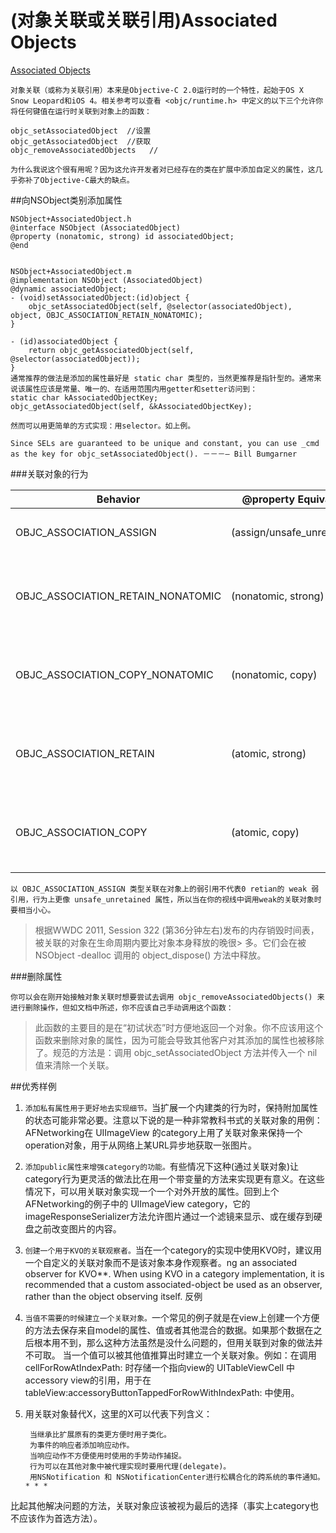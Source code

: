 # (对象关联或关联引用)Associated Objects

<!-- create time: 2014-12-23 17:17:35  -->

[Associated Objects](http://nshipster.cn/associated-objects/)


    对象关联（或称为关联引用）本来是Objective-C 2.0运行时的一个特性，起始于OS X Snow Leopard和iOS 4。相关参考可以查看 <objc/runtime.h> 中定义的以下三个允许你将任何键值在运行时关联到对象上的函数：

    objc_setAssociatedObject  //设置
    objc_getAssociatedObject  //获取
    objc_removeAssociatedObjects   //

    为什么我说这个很有用呢？因为这允许开发者对已经存在的类在扩展中添加自定义的属性，这几乎弥补了Objective-C最大的缺点。


##向NSObject类别添加属性

    NSObject+AssociatedObject.h
    @interface NSObject (AssociatedObject)
    @property (nonatomic, strong) id associatedObject;
    @end
    
    
    NSObject+AssociatedObject.m
    @implementation NSObject (AssociatedObject)
    @dynamic associatedObject;
    - (void)setAssociatedObject:(id)object {
        objc_setAssociatedObject(self, @selector(associatedObject), object, OBJC_ASSOCIATION_RETAIN_NONATOMIC);
    }

    - (id)associatedObject {
        return objc_getAssociatedObject(self, @selector(associatedObject));
    }
    通常推荐的做法是添加的属性最好是 static char 类型的，当然更推荐是指针型的。通常来说该属性应该是常量、唯一的、在适用范围内用getter和setter访问到：
    static char kAssociatedObjectKey;
    objc_getAssociatedObject(self, &kAssociatedObjectKey);
    
    然而可以用更简单的方式实现：用selector。如上例。
    
    Since SELs are guaranteed to be unique and constant, you can use _cmd as the key for objc_setAssociatedObject(). －－－— Bill Bumgarner
    
###关联对象的行为


Behavior                         | @property Equivalent  | Description
---------------------------------|-----------------------|--------------
OBJC_ASSOCIATION_ASSIGN         |(assign/unsafe_unretained)| 指定一个关联对象的弱引用。
OBJC_ASSOCIATION_RETAIN_NONATOMIC|(nonatomic, strong)    | 指定一个关联对象的强引用，不能被原子化使用。
OBJC_ASSOCIATION_COPY_NONATOMIC	  |(nonatomic, copy)  | 指定一个关联对象的copy引用，不能被原子化使用。
OBJC_ASSOCIATION_RETAIN	          |(atomic, strong)   | 指定一个关联对象的强引用，能被原子化使用。
OBJC_ASSOCIATION_COPY	          |(atomic, copy)     | 指定一个关联对象的copy引用，能被原子化使用。


    以 OBJC_ASSOCIATION_ASSIGN 类型关联在对象上的弱引用不代表0 retian的 weak 弱引用，行为上更像 unsafe_unretained 属性，所以当在你的视线中调用weak的关联对象时要相当小心。

> 根据WWDC 2011, Session 322 (第36分钟左右)发布的内存销毁时间表，被关联的对象在生命周期内要比对象本身释放的晚很> 多。它们会在被 NSObject -dealloc 调用的 object_dispose() 方法中释放。


###删除属性

    你可以会在刚开始接触对象关联时想要尝试去调用 objc_removeAssociatedObjects() 来进行删除操作，但如文档中所述，你不应该自己手动调用这个函数：

> 此函数的主要目的是在“初试状态”时方便地返回一个对象。你不应该用这个函数来删除对象的属性，因为可能会导致其他客户对其添加的属性也被移除了。规范的方法是：调用 objc_setAssociatedObject 方法并传入一个 nil 值来清除一个关联。


##优秀样例

1. ``添加私有属性用于更好地去实现细节。``当扩展一个内建类的行为时，保持附加属性的状态可能非常必要。注意以下说的是一种非常教科书式的关联对象的用例：AFNetworking在 UIImageView 的category上用了关联对象来保持一个operation对象，用于从网络上某URL异步地获取一张图片。
2. ``添加public属性来增强category的功能。``有些情况下这种(通过关联对象)让category行为更灵活的做法比在用一个带变量的方法来实现更有意义。在这些情况下，可以用关联对象实现一个一个对外开放的属性。回到上个AFNetworking的例子中的 UIImageView category，它的 imageResponseSerializer方法允许图片通过一个滤镜来显示、或在缓存到硬盘之前改变图片的内容。
3. ``创建一个用于KVO的关联观察者。``当在一个category的实现中使用KVO时，建议用一个自定义的关联对象而不是该对象本身作观察者。ng an associated observer for KVO**. When using KVO in a category implementation, it is recommended that a custom associated-object be used as an observer, rather than the object observing itself.
反例

1. ``当值不需要的时候建立一个关联对象。``一个常见的例子就是在view上创建一个方便的方法去保存来自model的属性、值或者其他混合的数据。如果那个数据在之后根本用不到，那么这种方法虽然是没什么问题的，但用关联到对象的做法并不可取。
当一个值可以被其他值推算出时建立一个关联对象。例如：在调用 cellForRowAtIndexPath: 时存储一个指向view的 UITableViewCell 中accessory view的引用，用于在 tableView:accessoryButtonTappedForRowWithIndexPath: 中使用。
2. 用关联对象替代X，这里的X可以代表下列含义：

        当继承比扩展原有的类更方便时用子类化。
        为事件的响应者添加响应动作。
        当响应动作不方便使用时使用的手势动作捕捉。
        行为可以在其他对象中被代理实现时要用代理(delegate)。
        用NSNotification 和 NSNotificationCenter进行松耦合化的跨系统的事件通知。 * * *

比起其他解决问题的方法，关联对象应该被视为最后的选择（事实上category也不应该作为首选方法）。
